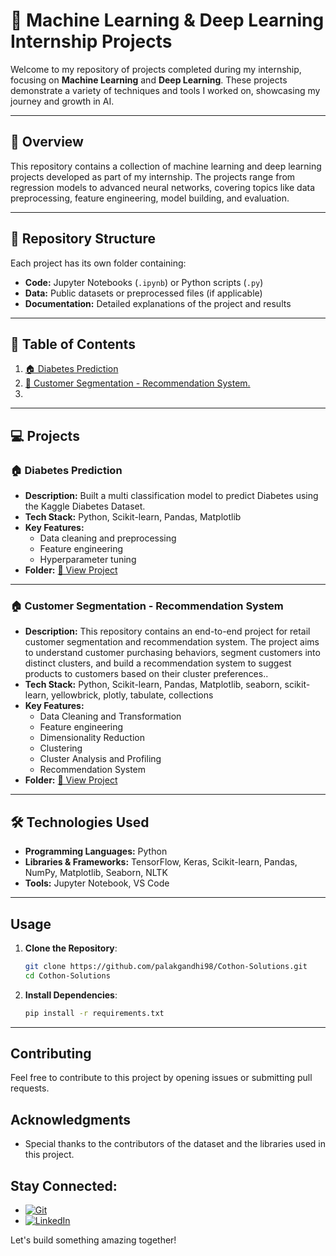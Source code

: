 # 🧠 Machine Learning & Deep Learning Internship Projects  

Welcome to my repository of projects completed during my internship, focusing on **Machine Learning** and **Deep Learning**. These projects demonstrate a variety of techniques and tools I worked on, showcasing my journey and growth in AI.  

--- 

## 🌟 **Overview**  
This repository contains a collection of machine learning and deep learning projects developed as part of my internship. The projects range from regression models to advanced neural networks, covering topics like data preprocessing, feature engineering, model building, and evaluation.

---

## 📂 **Repository Structure**  
Each project has its own folder containing:  
- **Code:** Jupyter Notebooks (`.ipynb`) or Python scripts (`.py`)  
- **Data:** Public datasets or preprocessed files (if applicable)  
- **Documentation:** Detailed explanations of the project and results  

---

## 📜 **Table of Contents**  
1. [🏠 Diabetes Prediction](https://github.com/palakgandhi98/Cothon-Solutions/tree/main/DS%20Task%2001)  
2. [🛒 Customer Segmentation - Recommendation System.](https://github.com/palakgandhi98/Cothon-Solutions/tree/main/DS%20Task%2002)  
3.  

---

## 💻 **Projects**  

### 🏠 **Diabetes Prediction**  
- **Description:** Built a multi classification model to predict Diabetes using the Kaggle Diabetes Dataset.  
- **Tech Stack:** Python, Scikit-learn, Pandas, Matplotlib 
- **Key Features:**  
  - Data cleaning and preprocessing  
  - Feature engineering  
  - Hyperparameter tuning  
- **Folder:** [📂 View Project](https://github.com/palakgandhi98/Cothon-Solutions/tree/main/DS%20Task%2001)
---
### 🏠 **Customer Segmentation - Recommendation System**  
- **Description:** This repository contains an end-to-end project for retail customer segmentation and recommendation system. The project aims to understand customer purchasing behaviors, segment customers into distinct clusters, and build a recommendation system to suggest products to customers based on their cluster preferences..  
- **Tech Stack:** Python, Scikit-learn, Pandas, Matplotlib, seaborn, scikit-learn, yellowbrick, plotly, tabulate, collections
- **Key Features:**  
  - Data Cleaning and Transformation
  - Feature engineering
  - Dimensionality Reduction
  - Clustering
  - Cluster Analysis and Profiling
  - Recommendation System  
- **Folder:** [📂 View Project](https://github.com/palakgandhi98/Cothon-Solutions/tree/main/DS%20Task%2002)
---

## 🛠️ **Technologies Used**  
- **Programming Languages:** Python  
- **Libraries & Frameworks:** TensorFlow, Keras, Scikit-learn, Pandas, NumPy, Matplotlib, Seaborn, NLTK  
- **Tools:** Jupyter Notebook, VS Code  

---

## Usage

1. **Clone the Repository**:
   ```bash
   git clone https://github.com/palakgandhi98/Cothon-Solutions.git
   cd Cothon-Solutions
   ```

2. **Install Dependencies**:
   ```bash
   pip install -r requirements.txt
   ```
---

## Contributing

Feel free to contribute to this project by opening issues or submitting pull requests.

## Acknowledgments

- Special thanks to the contributors of the dataset and the libraries used in this project.

## Stay Connected:
 * [![Git](https://img.shields.io/badge/Git-F05032?logo=git&logoColor=fff)](https://www.github.com/palakgandhi98)
 * [![LinkedIn](https://img.shields.io/badge/Linkedin-%230077B5.svg?logo=linkedin&logoColor=white)](https://www.linkedin.com/in/palakgandhi98)

Let's build something amazing together!
